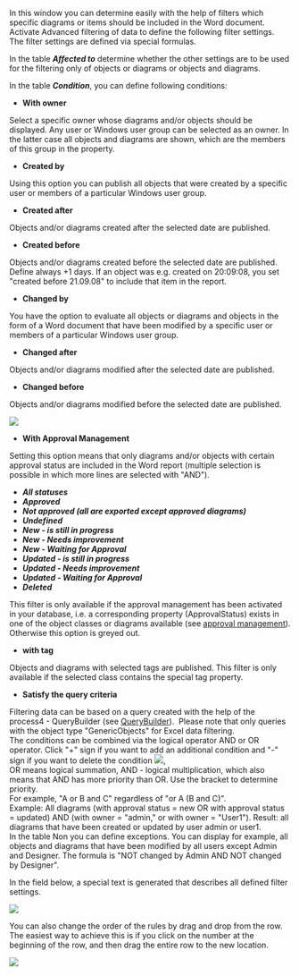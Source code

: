 In this window you can determine easily with the help of filters which
specific diagrams or items should be included in the Word document.
Activate Advanced filtering of data to define the following filter
settings. The filter settings are defined via special formulas.

In the table ***Affected to*** determine whether the other settings are
to be used for the filtering only of objects or diagrams or objects and
diagrams.

In the table ***Condition***, you can define following conditions:

-   **With owner**

Select a specific owner whose diagrams and/or objects should be
displayed. Any user or Windows user group can be selected as an owner.
In the latter case all objects and diagrams are shown, which are the
members of this group in the property.

-   **Created by**

Using this option you can publish all objects that were created by a
specific user or members of a particular Windows user group.

-   **Created after**

Objects and/or diagrams created after the selected date are published.

-   **Created before**

Objects and/or diagrams created before the selected date are published.
Define always +1 days. If an object was e.g. created on 20:09:08, you
set "created before 21.09.08" to include that item in the report.

-   **Changed by**

You have the option to evaluate all objects or diagrams and objects in
the form of a Word document that have been modified by a specific user
or members of a particular Windows user group.

-   **Changed after**

Objects and/or diagrams modified after the selected date are published.

-   **Changed before**

Objects and/or diagrams modified before the selected date are published.

![](//images.ctfassets.net/utx1h0gfm1om/1tovzhdsuccukO8Quus8Mg/ae9e356571fcbeb0ea2080e04cb50d66/328978.png)

-   **With Approval Management**

Setting this option means that only diagrams and/or objects with certain
approval status are included in the Word report (multiple selection is
possible in which more lines are selected with "AND").

-   ***All statuses***
-   ***Approved***
-   ***Not approved (all are exported except approved diagrams)***
-   ***Undefined***
-   ***New - is still in progress***
-   ***New - Needs improvement***
-   ***New - Waiting for Approval***
-   ***Updated - is still in progress***
-   ***Updated - Needs improvement***
-   ***Updated - Waiting for Approval***
-   ***Deleted***

This filter is only available if the approval management has been
activated in your database, i.e. a corresponding property
(ApprovalStatus) exists in one of the object classes or diagrams
available (see [approval management](approval-management)). Otherwise
this option is greyed out.

-   **with tag**

Objects and diagrams with selected tags are published. This filter is
only available if the selected class contains the special tag property.

-   **Satisfy the query criteria**

Filtering data can be based on a query created with the help of the
process4 - QueryBuilder
(see [QueryBuilder](querybuilder)).  Please
note that only queries with the object type "GenericObjects" for Excel
data filtering.  
The conditions can be combined via the logical operator AND or OR
operator. Click "+" sign if you want to add an additional condition and
"-" sign if you want to delete the condition
![](//images.ctfassets.net/utx1h0gfm1om/4fARURG2E0KOKUQeo8Ug4K/3479045f8ce8037eab1e63459b0c6714/328980.png),  
OR means logical summation, AND - logical multiplication, which also
means that AND has more priority than OR. Use the bracket to determine
priority.  
For example, "A or B and C" regardless of "or A (B and C)".  
Example: All diagrams (with approval status = new OR with approval
status = updated) AND (with owner = "admin," or with owner = "User1").
Result: all diagrams that have been created or updated by user admin or
user1.  
In the table Non you can define exceptions. You can display for example,
all  
objects and diagrams that have been modified by all users except Admin
and Designer. The formula is "NOT changed by Admin AND NOT changed by
Designer".

In the field below, a special text is generated that describes all
defined filter settings. 

![](//images.ctfassets.net/utx1h0gfm1om/5HI2B6xK5UMiI4GeoCS4Q2/ad49f7d7cd827fda8f71b7993e8d9b8f/328966.png)

You can also change the order of the rules by drag and drop from the
row. The easiest way to achieve this is if you click on the number at
the beginning of the row, and then drag the entire row to the new
location.

![](//images.ctfassets.net/utx1h0gfm1om/7vduzUcUBUE0UCwwq2qCKc/9b0097fa0f45934072006e8c7dfc4667/328968.png)

 

